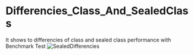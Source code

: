 # Differencies_Class_And_SealedClass
It shows to differencies of class and sealed class performance with Benchmark Test
![SealedDifferencies](https://github.com/abdulkadirgul/Differencies_Class_And_SealedClass/assets/86043508/2d5cd50e-3067-4dcf-ab98-b825f0091ff6)
